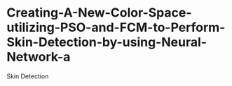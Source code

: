 # Creating-A-New-Color-Space-utilizing-PSO-and-FCM-to-Perform-Skin-Detection-by-using-Neural-Network-a
Skin Detection

